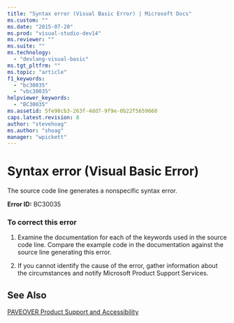 ```yaml
---
title: "Syntax error (Visual Basic Error) | Microsoft Docs"
ms.custom: ""
ms.date: "2015-07-20"
ms.prod: "visual-studio-dev14"
ms.reviewer: ""
ms.suite: ""
ms.technology: 
  - "devlang-visual-basic"
ms.tgt_pltfrm: ""
ms.topic: "article"
f1_keywords: 
  - "bc30035"
  - "vbc30035"
helpviewer_keywords: 
  - "BC30035"
ms.assetid: 5fe98cb3-263f-4dd7-9f9e-0b22f5659660
caps.latest.revision: 8
author: "stevehoag"
ms.author: "shoag"
manager: "wpickett"
---
```

# Syntax error (Visual Basic Error)
The source code line generates a nonspecific syntax error.  
  
 **Error ID:** BC30035  
  
### To correct this error  
  
1.  Examine the documentation for each of the keywords used in the source code line. Compare the example code in the documentation against the source line generating this error.  
  
2.  If you cannot identify the cause of the error, gather information about the circumstances and notify Microsoft Product Support Services.  
  
## See Also  
 [PAVEOVER Product Support and Accessibility](http://msdn.microsoft.com/en-us/14e1d293-7b6d-40a6-bf3e-a92f8ee6c88c)